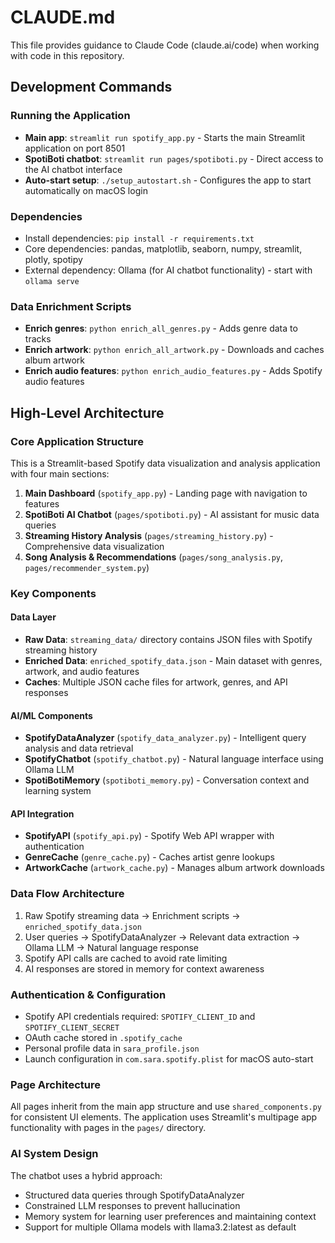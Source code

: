 # CLAUDE.md

This file provides guidance to Claude Code (claude.ai/code) when working with code in this repository.

## Development Commands

### Running the Application
- **Main app**: `streamlit run spotify_app.py` - Starts the main Streamlit application on port 8501
- **SpotiBoti chatbot**: `streamlit run pages/spotiboti.py` - Direct access to the AI chatbot interface
- **Auto-start setup**: `./setup_autostart.sh` - Configures the app to start automatically on macOS login

### Dependencies
- Install dependencies: `pip install -r requirements.txt`
- Core dependencies: pandas, matplotlib, seaborn, numpy, streamlit, plotly, spotipy
- External dependency: Ollama (for AI chatbot functionality) - start with `ollama serve`

### Data Enrichment Scripts
- **Enrich genres**: `python enrich_all_genres.py` - Adds genre data to tracks
- **Enrich artwork**: `python enrich_all_artwork.py` - Downloads and caches album artwork
- **Enrich audio features**: `python enrich_audio_features.py` - Adds Spotify audio features

## High-Level Architecture

### Core Application Structure
This is a Streamlit-based Spotify data visualization and analysis application with four main sections:

1. **Main Dashboard** (`spotify_app.py`) - Landing page with navigation to features
2. **SpotiBoti AI Chatbot** (`pages/spotiboti.py`) - AI assistant for music data queries
3. **Streaming History Analysis** (`pages/streaming_history.py`) - Comprehensive data visualization
4. **Song Analysis & Recommendations** (`pages/song_analysis.py`, `pages/recommender_system.py`)

### Key Components

#### Data Layer
- **Raw Data**: `streaming_data/` directory contains JSON files with Spotify streaming history
- **Enriched Data**: `enriched_spotify_data.json` - Main dataset with genres, artwork, and audio features
- **Caches**: Multiple JSON cache files for artwork, genres, and API responses

#### AI/ML Components
- **SpotifyDataAnalyzer** (`spotify_data_analyzer.py`) - Intelligent query analysis and data retrieval
- **SpotifyChatbot** (`spotify_chatbot.py`) - Natural language interface using Ollama LLM
- **SpotiBotiMemory** (`spotiboti_memory.py`) - Conversation context and learning system

#### API Integration
- **SpotifyAPI** (`spotify_api.py`) - Spotify Web API wrapper with authentication
- **GenreCache** (`genre_cache.py`) - Caches artist genre lookups
- **ArtworkCache** (`artwork_cache.py`) - Manages album artwork downloads

### Data Flow Architecture
1. Raw Spotify streaming data → Enrichment scripts → `enriched_spotify_data.json`
2. User queries → SpotifyDataAnalyzer → Relevant data extraction → Ollama LLM → Natural language response
3. Spotify API calls are cached to avoid rate limiting
4. AI responses are stored in memory for context awareness

### Authentication & Configuration
- Spotify API credentials required: `SPOTIFY_CLIENT_ID` and `SPOTIFY_CLIENT_SECRET`
- OAuth cache stored in `.spotify_cache`
- Personal profile data in `sara_profile.json`
- Launch configuration in `com.sara.spotify.plist` for macOS auto-start

### Page Architecture
All pages inherit from the main app structure and use `shared_components.py` for consistent UI elements. The application uses Streamlit's multipage app functionality with pages in the `pages/` directory.

### AI System Design
The chatbot uses a hybrid approach:
- Structured data queries through SpotifyDataAnalyzer
- Constrained LLM responses to prevent hallucination
- Memory system for learning user preferences and maintaining context
- Support for multiple Ollama models with llama3.2:latest as default